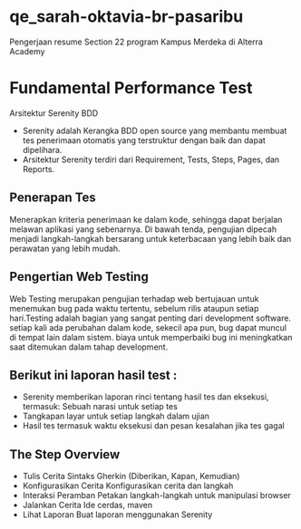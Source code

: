 # qe_sarah-oktavia-br-pasaribu

Pengerjaan resume Section 22 program Kampus Merdeka di Alterra Academy

# Fundamental Performance Test

Arsitektur Serenity BDD

- Serenity adalah Kerangka BDD open source yang membantu membuat tes penerimaan otomatis yang terstruktur dengan baik dan dapat dipelihara.
- Arsitektur Serenity terdiri dari Requirement, Tests, Steps, Pages, dan Reports.

## Penerapan Tes

Menerapkan kriteria penerimaan ke dalam kode, sehingga dapat berjalan melawan aplikasi yang sebenarnya.
Di bawah tenda, pengujian dipecah menjadi langkah-langkah bersarang untuk keterbacaan yang lebih baik dan perawatan yang lebih mudah.

## Pengertian Web Testing

Web Testing merupakan pengujian terhadap web bertujauan untuk menemukan bug pada waktu tertentu, sebelum rilis ataupun setiap hari.Testing adalah bagian yang sangat penting dari development software. setiap kali ada perubahan dalam kode, sekecil apa pun, bug dapat muncul di tempat lain dalam sistem. biaya untuk memperbaiki bug ini meningkatkan saat ditemukan dalam tahap development.

## Berikut ini laporan hasil test :

- Serenity memberikan laporan rinci tentang hasil tes dan eksekusi, termasuk: Sebuah narasi untuk setiap tes
- Tangkapan layar untuk setiap langkah dalam ujian
- Hasil tes termasuk waktu eksekusi dan pesan kesalahan jika tes gagal

## The Step Overview

- Tulis Cerita Sintaks Gherkin (Diberikan, Kapan, Kemudian)
- Konfigurasikan Cerita Konfigurasikan cerita dan langkah
- Interaksi Peramban Petakan langkah-langkah untuk manipulasi browser
- Jalankan Cerita Ide cerdas, maven
- Lihat Laporan Buat laporan menggunakan Serenity
